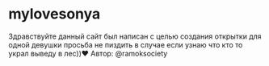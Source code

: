 # mylovesonya
Здравствуйте данный сайт был написан с целью создания открытки для одной девушки просьба не пиздить в случае если узнаю что кто то украл выведу в лес))❤️
Автор: @ramoksociety
